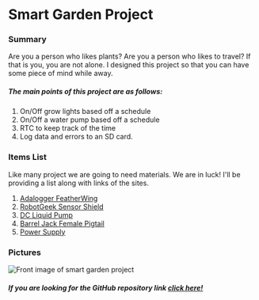 # Smart Garden Project

### Summary

Are you a person who likes plants?
Are you a person who likes to travel?
If that is you, you are not alone. I designed this project so
that you can have some piece of mind while away.

##### The main points of this project are as follows:

1. On/Off grow lights based off a schedule
2. On/Off a water pump based off a schedule
3. RTC to keep track of the time
4. Log data and errors to an SD card.


### Items List

Like many project we are going to need materials. We are in luck!
I'll be providing a list along with links of the sites.

1. [Adalogger FeatherWing](https://www.adafruit.com/product/2922)
2. [RobotGeek Sensor Shield](https://www.robotgeek.com/robotgeek-sensor-shield)
3. [DC Liquid Pump](https://www.robotgeek.com/large-liquid-pump)
4. [Barrel Jack Female Pigtail](https://www.robotgeek.com/store/p/6612-Barrel-Jack-Female-Pigtail-Lead-2-1-5-5mm.aspx)
5. [Power Supply](https://www.robotgeek.com/p/power-supply-12vdc-5a.aspx)



### Pictures


![Front image of smart garden project](http://carlossantosdev.me/images/smart_garden_front.jpg)

##### If you are looking for the GitHub repository link [click here!](https://github.com/carlkid1499/carlkid1499.github.io)



